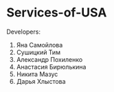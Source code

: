 # Services-of-USA
Developers:
  1. Яна Самойлова
  2. Сушицкий Тим
  3. Александр Похиленко
  4. Анастасия Бирюлькина
  5. Никита Мазус
  6. Дарья Хлыстова
